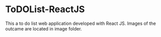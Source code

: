 # ToDOList-ReactJS

This a to do list web application developed with React JS. Images of the outcame are located in image folder.
